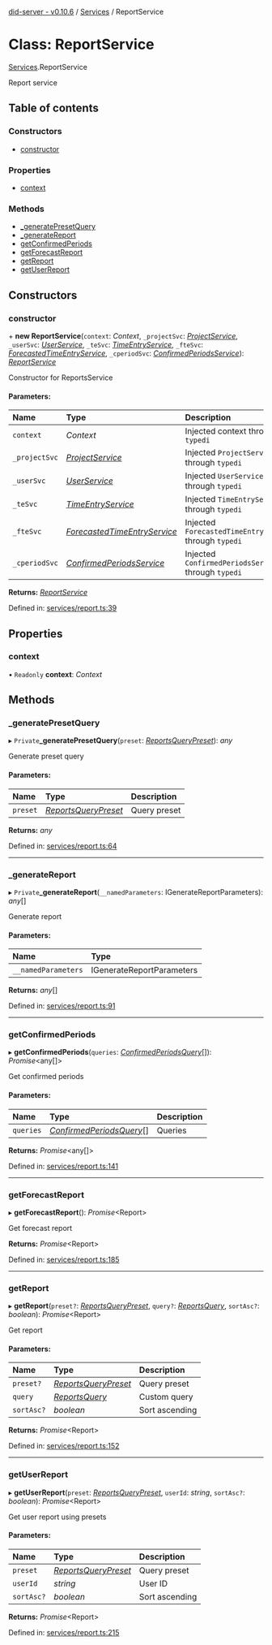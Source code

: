 [did-server - v0.10.6](../README.md) / [Services](../modules/services.md) / ReportService

# Class: ReportService

[Services](../modules/services.md).ReportService

Report service

## Table of contents

### Constructors

- [constructor](services.reportservice.md#constructor)

### Properties

- [context](services.reportservice.md#context)

### Methods

- [\_generatePresetQuery](services.reportservice.md#_generatepresetquery)
- [\_generateReport](services.reportservice.md#_generatereport)
- [getConfirmedPeriods](services.reportservice.md#getconfirmedperiods)
- [getForecastReport](services.reportservice.md#getforecastreport)
- [getReport](services.reportservice.md#getreport)
- [getUserReport](services.reportservice.md#getuserreport)

## Constructors

### constructor

\+ **new ReportService**(`context`: *Context*, `_projectSvc`: [*ProjectService*](services.projectservice.md), `_userSvc`: [*UserService*](services.userservice.md), `_teSvc`: [*TimeEntryService*](services.timeentryservice.md), `_fteSvc`: [*ForecastedTimeEntryService*](services.forecastedtimeentryservice.md), `_cperiodSvc`: [*ConfirmedPeriodsService*](services.confirmedperiodsservice.md)): [*ReportService*](services.reportservice.md)

Constructor for ReportsService

#### Parameters:

Name | Type | Description |
:------ | :------ | :------ |
`context` | *Context* | Injected context through `typedi`   |
`_projectSvc` | [*ProjectService*](services.projectservice.md) | Injected `ProjectService` through `typedi`   |
`_userSvc` | [*UserService*](services.userservice.md) | Injected `UserService` through `typedi`   |
`_teSvc` | [*TimeEntryService*](services.timeentryservice.md) | Injected `TimeEntryService` through `typedi`   |
`_fteSvc` | [*ForecastedTimeEntryService*](services.forecastedtimeentryservice.md) | Injected `ForecastedTimeEntryService` through `typedi`   |
`_cperiodSvc` | [*ConfirmedPeriodsService*](services.confirmedperiodsservice.md) | Injected `ConfirmedPeriodsService` through `typedi`    |

**Returns:** [*ReportService*](services.reportservice.md)

Defined in: [services/report.ts:39](https://github.com/Puzzlepart/did/blob/dev/server/services/report.ts#L39)

## Properties

### context

• `Readonly` **context**: *Context*

## Methods

### \_generatePresetQuery

▸ `Private`**_generatePresetQuery**(`preset`: [*ReportsQueryPreset*](../modules/graphql.md#reportsquerypreset)): *any*

Generate preset query

#### Parameters:

Name | Type | Description |
:------ | :------ | :------ |
`preset` | [*ReportsQueryPreset*](../modules/graphql.md#reportsquerypreset) | Query preset    |

**Returns:** *any*

Defined in: [services/report.ts:64](https://github.com/Puzzlepart/did/blob/dev/server/services/report.ts#L64)

___

### \_generateReport

▸ `Private`**_generateReport**(`__namedParameters`: IGenerateReportParameters): *any*[]

Generate report

#### Parameters:

Name | Type |
:------ | :------ |
`__namedParameters` | IGenerateReportParameters |

**Returns:** *any*[]

Defined in: [services/report.ts:91](https://github.com/Puzzlepart/did/blob/dev/server/services/report.ts#L91)

___

### getConfirmedPeriods

▸ **getConfirmedPeriods**(`queries`: [*ConfirmedPeriodsQuery*](graphql.confirmedperiodsquery.md)[]): *Promise*<any[]\>

Get confirmed periods

#### Parameters:

Name | Type | Description |
:------ | :------ | :------ |
`queries` | [*ConfirmedPeriodsQuery*](graphql.confirmedperiodsquery.md)[] | Queries    |

**Returns:** *Promise*<any[]\>

Defined in: [services/report.ts:141](https://github.com/Puzzlepart/did/blob/dev/server/services/report.ts#L141)

___

### getForecastReport

▸ **getForecastReport**(): *Promise*<Report\>

Get forecast report

**Returns:** *Promise*<Report\>

Defined in: [services/report.ts:185](https://github.com/Puzzlepart/did/blob/dev/server/services/report.ts#L185)

___

### getReport

▸ **getReport**(`preset?`: [*ReportsQueryPreset*](../modules/graphql.md#reportsquerypreset), `query?`: [*ReportsQuery*](graphql.reportsquery.md), `sortAsc?`: *boolean*): *Promise*<Report\>

Get report

#### Parameters:

Name | Type | Description |
:------ | :------ | :------ |
`preset?` | [*ReportsQueryPreset*](../modules/graphql.md#reportsquerypreset) | Query preset   |
`query` | [*ReportsQuery*](graphql.reportsquery.md) | Custom query   |
`sortAsc?` | *boolean* | Sort ascending    |

**Returns:** *Promise*<Report\>

Defined in: [services/report.ts:152](https://github.com/Puzzlepart/did/blob/dev/server/services/report.ts#L152)

___

### getUserReport

▸ **getUserReport**(`preset`: [*ReportsQueryPreset*](../modules/graphql.md#reportsquerypreset), `userId`: *string*, `sortAsc?`: *boolean*): *Promise*<Report\>

Get user report using presets

#### Parameters:

Name | Type | Description |
:------ | :------ | :------ |
`preset` | [*ReportsQueryPreset*](../modules/graphql.md#reportsquerypreset) | Query preset   |
`userId` | *string* | User ID   |
`sortAsc?` | *boolean* | Sort ascending    |

**Returns:** *Promise*<Report\>

Defined in: [services/report.ts:215](https://github.com/Puzzlepart/did/blob/dev/server/services/report.ts#L215)
